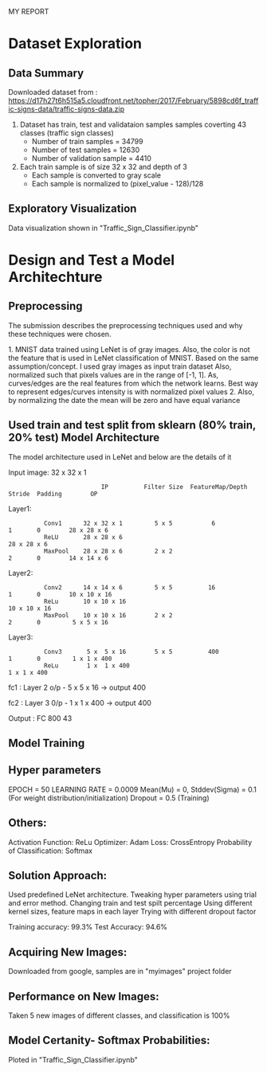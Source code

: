 MY REPORT

Dataset Exploration
===================

Data Summary
------------

Downloaded dataset from : https://d17h27t6h515a5.cloudfront.net/topher/2017/February/5898cd6f_traffic-signs-data/traffic-signs-data.zip

1. Dataset has train, test and validataion samples samples coverting 43 classes (traffic sign classes)
    - Number of train samples = 34799
    - Number of test samples = 12630
    - Number of validation sample = 4410
2. Each train sample is of size 32 x 32 and depth of 3
   - Each sample is converted to gray scale
   - Each sample is normalized to (pixel_value - 128)/128
   
Exploratory Visualization
-------------------------

Data visualization shown in "Traffic_Sign_Classifier.ipynb"


Design and Test a Model Architechture
=====================================


Preprocessing
-------------

The submission describes the preprocessing techniques used and why these techniques were chosen.

<Ans> 
    1. MNIST data trained using LeNet is of gray images. Also, the color is not the feature that is used in 
      LeNet classification of MNIST. Based on the same assumption/concept. I used gray images as input train dataset
      Also, normalized such that pixels values are in the range of [-1, 1]. As, curves/edges are the real features from 
      which the network learns. Best way to represent edges/curves intensity is with normalized pixel values
    2. Also, by normalizing the date the mean will be zero and have equal variance 
 
 Used train and test split from sklearn (80% train, 20% test)
 Model Architecture
 ------------------
 
 The model architecture used in LeNet and below are the details of it
 
 Input image: 32 x 32 x 1 
 
                              IP          Filter Size  FeatureMap/Depth   Stride  Padding        OP
 Layer1:     
 
              Conv1      32 x 32 x 1         5 x 5           6             1       0        28 x 28 x 6
              ReLU       28 x 28 x 6                                                        28 x 28 x 6              
              MaxPool    28 x 28 x 6         2 x 2                         2       0        14 x 14 x 6
 Layer2:      
 
              Conv2      14 x 14 x 6         5 x 5          16             1       0        10 x 10 x 16
              ReLu       10 x 10 x 16                                                       10 x 10 x 16
              MaxPool    10 x 10 x 16        2 x 2                         2       0         5 x 5 x 16
 Layer3:      
              
              Conv3       5 x  5 x 16        5 x 5          400            1       0         1 x 1 x 400
              ReLu        1 x  1 x 400                                                       1 x 1 x 400
 
 fc1    :     Layer 2 o/p - 5 x 5 x 16   -> output 400
 
 fc2    :     Layer 3 0/p - 1 x 1 x 400  -> output 400
 
 Output :     FC             800                                                                 43
 
 Model Training
 --------------
 
 Hyper parameters
 ---------------
 EPOCH = 50
 LEARNING RATE = 0.0009
 Mean(Mu) = 0, Stddev(Sigma) = 0.1  (For weight distribution/initialization)
  Dropout = 0.5 (Training)
 
 Others:
 -------
 Activation Function: ReLu
 Optimizer:  Adam
 Loss: CrossEntropy
 Probability of Classification: Softmax
 
 Solution Approach:
 -------------------
 Used predefined LeNet architecture. 
 Tweaking hyper parameters using trial and error method.
 Changing train and test spilt percentage 
 Using different kernel sizes, feature maps in each layer
 Trying with different dropout factor 
 
 Training accuracy: 99.3%
 Test Accuracy: 94.6%
 
 Acquiring New Images:
 ---------------------
 Downloaded from google, samples are in "myimages" project folder
 
 Performance on New Images:
 ---------------------------
 Taken 5 new images of different classes, and classification is 100% 
 
 Model Certanity- Softmax Probabilities:
 --------------------------------------
 Ploted in "Traffic_Sign_Classifier.ipynb"
 
 
 
 
 
 
 
 
    
 


